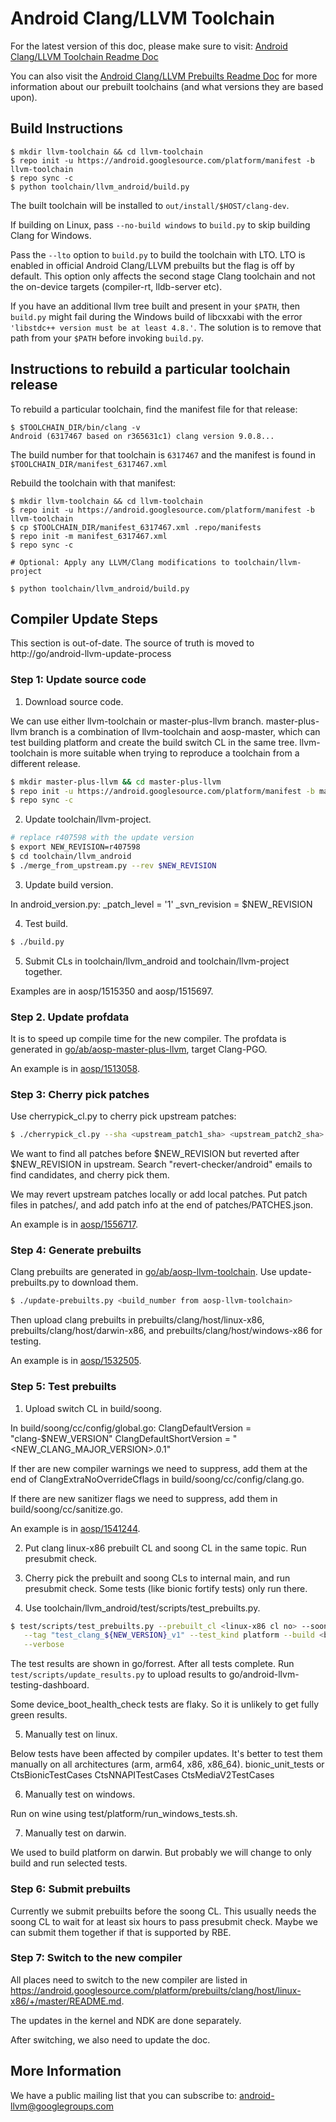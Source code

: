 Android Clang/LLVM Toolchain
============================

For the latest version of this doc, please make sure to visit:
[Android Clang/LLVM Toolchain Readme Doc](https://android.googlesource.com/toolchain/llvm_android/+/master/README.md)

You can also visit the
[Android Clang/LLVM Prebuilts Readme Doc](https://android.googlesource.com/platform/prebuilts/clang/host/linux-x86/+/master/README.md)
for more information about our prebuilt toolchains (and what versions they are based upon).

Build Instructions
------------------

```
$ mkdir llvm-toolchain && cd llvm-toolchain
$ repo init -u https://android.googlesource.com/platform/manifest -b llvm-toolchain
$ repo sync -c
$ python toolchain/llvm_android/build.py
```

The built toolchain will be installed to `out/install/$HOST/clang-dev`.

If building on Linux, pass `--no-build windows` to `build.py` to skip
building Clang for Windows.

Pass the `--lto` option to `build.py` to build the toolchain with LTO.  LTO is
enabled in official Android Clang/LLVM prebuilts but the flag is off by default.
This option only affects the second stage Clang toolchain and not the on-device
targets (compiler-rt, lldb-server etc).

If you have an additional llvm tree built and present in your `$PATH`, then
`build.py` might fail during the Windows build of libcxxabi with the error
`'libstdc++ version must be at least 4.8.'`. The solution is to remove that
path from your `$PATH` before invoking `build.py`.


Instructions to rebuild a particular toolchain release
------------------------------------------------------

To rebuild a particular toolchain, find the manifest file for that release:

```
$ $TOOLCHAIN_DIR/bin/clang -v
Android (6317467 based on r365631c1) clang version 9.0.8...
```

The build number for that toolchain is `6317467` and the manifest is found in
`$TOOLCHAIN_DIR/manifest_6317467.xml`

Rebuild the toolchain with that manifest:

```
$ mkdir llvm-toolchain && cd llvm-toolchain
$ repo init -u https://android.googlesource.com/platform/manifest -b llvm-toolchain
$ cp $TOOLCHAIN_DIR/manifest_6317467.xml .repo/manifests
$ repo init -m manifest_6317467.xml
$ repo sync -c

# Optional: Apply any LLVM/Clang modifications to toolchain/llvm-project

$ python toolchain/llvm_android/build.py
```

Compiler Update Steps
---------------------

This section is out-of-date. The source of truth is moved to
http://go/android-llvm-update-process

### Step 1: Update source code

1. Download source code.

We can use either llvm-toolchain or master-plus-llvm branch. master-plus-llvm branch is a
combination of llvm-toolchain and aosp-master, which can test building platform and create the
build switch CL in the same tree. llvm-toolchain is more suitable when trying to reproduce a
toolchain from a different release.

```sh
$ mkdir master-plus-llvm && cd master-plus-llvm
$ repo init -u https://android.googlesource.com/platform/manifest -b master-plus-llvm
$ repo sync -c
```

2. Update toolchain/llvm-project.

```sh
# replace r407598 with the update version
$ export NEW_REVISION=r407598
$ cd toolchain/llvm_android
$ ./merge_from_upstream.py --rev $NEW_REVISION
```

3. Update build version.

In android_version.py:
    _patch_level = '1'
    _svn_revision = $NEW_REVISION

4. Test build.

```sh
$ ./build.py
```

5. Submit CLs in toolchain/llvm_android and toolchain/llvm-project together.

Examples are in aosp/1515350 and aosp/1515697.


### Step 2. Update profdata

It is to speed up compile time for the new compiler.
The profdata is generated in [go/ab/aosp-master-plus-llvm](https://ci.android.com/builds/branches/aosp-master-plus-llvm/grid),
target Clang-PGO.

An example is in [aosp/1513058](https://android-review.googlesource.com/c/platform/prebuilts/clang/host/linux-x86/+/1513058/).


### Step 3: Cherry pick patches

Use cherrypick_cl.py to cherry pick upstream patches:
```sh
$ ./cherrypick_cl.py --sha <upstream_patch1_sha> <upstream_patch2_sha> ... --verify-merge --create-cl
```

We want to find all patches before $NEW_REVISION but reverted after $NEW_REVISION in upstream.
Search "revert-checker/android" emails to find candidates, and cherry pick them.

We may revert upstream patches locally or add local patches. Put patch files in patches/, and add
patch info at the end of patches/PATCHES.json.

An example is in [aosp/1556717](https://android-review.googlesource.com/c/toolchain/llvm_android/+/1556717/).


### Step 4: Generate prebuilts

Clang prebuilts are generated in [go/ab/aosp-llvm-toolchain](https://ci.android.com/builds/branches/aosp-llvm-toolchain/grid).
Use update-prebuilts.py to download them.

```sh
$ ./update-prebuilts.py <build_number from aosp-llvm-toolchain>
```

Then upload clang prebuilts in prebuilts/clang/host/linux-x86, prebuilts/clang/host/darwin-x86, and
prebuilts/clang/host/windows-x86 for testing.

An example is in [aosp/1532505](https://android-review.googlesource.com/c/platform/prebuilts/clang/host/linux-x86/+/1532505/).


### Step 5: Test prebuilts

1. Upload switch CL in build/soong.

In build/soong/cc/config/global.go:
	ClangDefaultVersion      = "clang-$NEW_VERSION"
	ClangDefaultShortVersion = "<NEW_CLANG_MAJOR_VERSION>.0.1"

If ther are new compiler warnings we need to suppress, add them at the end of
ClangExtraNoOverrideCflags in build/soong/cc/config/clang.go.

If there are new sanitizer flags we need to suppress, add them in build/soong/cc/sanitize.go.

An example is in [aosp/1541244](https://android-review.googlesource.com/c/platform/build/soong/+/1541244/).

2. Put clang linux-x86 prebuilt CL and soong CL in the same topic. Run presubmit check.

3. Cherry pick the prebuilt and soong CLs to internal main, and run presubmit check. Some tests
(like bionic fortify tests) only run there.

4. Use toolchain/llvm_android/test/scripts/test_prebuilts.py.

```sh
$ test/scripts/test_prebuilts.py --prebuilt_cl <linux-x86 cl no> --soong_cl <soong cl no> \
   --tag "test_clang_${NEW_VERSION}_v1" --test_kind platform --build <build_number of prebuilts> \
   --verbose
```

The test results are shown in go/forrest.
After all tests complete. Run `test/scripts/update_results.py` to upload results to
go/android-llvm-testing-dashboard.

Some device_boot_health_check tests are flaky. So it is unlikely to get fully green results.

5. Manually test on linux.

Below tests have been affected by compiler updates. It's better to test them manually on all
architectures (arm, arm64, x86, x86_64).
    bionic_unit_tests or CtsBionicTestCases
    CtsNNAPITestCases
    CtsMediaV2TestCases

6. Manually test on windows.

Run on wine using test/platform/run_windows_tests.sh.

7. Manually test on darwin.

We used to build platform on darwin. But probably we will change to only build and run selected
tests.


### Step 6: Submit prebuilts

Currently we submit prebuilts before the soong CL. This usually needs the soong CL to wait for
at least six hours to pass presubmit check. Maybe we can submit them together if that is supported
by RBE.


### Step 7: Switch to the new compiler

All places need to switch to the new compiler are listed in
https://android.googlesource.com/platform/prebuilts/clang/host/linux-x86/+/master/README.md.

The updates in the kernel and NDK are done separately.

After switching, we also need to update the doc.


More Information
----------------

We have a public mailing list that you can subscribe to:
[android-llvm@googlegroups.com](https://groups.google.com/forum/#!forum/android-llvm)

